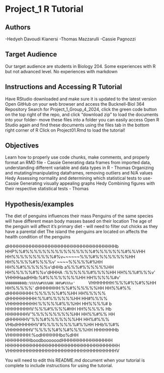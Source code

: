 # Project_1 R Tutorial

## Authors
-Hedyeh Davoudi Kianersi
-Thomas Mazzarulli 
-Cassie Pagnozzi

## Target Audience
Our target audience are students in Biology 204. Some experiences with R but not advanced level. No experiences with markdown 

## Instructions and Accessing R Tutorial
Have RStudio downloaded and make sure it is updated to the latest version
Open GitHub on your web browser and access the Bucknell-Biol 364 Repository 
Search for Project_1_Group_4_2024, click the green code button on the top right of the repo, and click “download zip” to load the documents into your folder- move these files into a folder you can easily access
Open R Studio again and find these documents using the files tab in the bottom right corner of R
Click on Project01.Rmd to load the tutorial!


## Objectives
Learn how to properly use code chunks, make comments, and properly format an RMD file - Cassie
Generating data frames from imported data, understanding different variable and data types in R - Thomas 
Organizing and mutating/manipulating dataframes, removing outliers and N/A values Hedy
Assessing normality and determining which statistical tests to use- Cassie
Generating visually appealing graphs Hedy 
Combining figures with their respective statistical tests - Thomas

## Hypothesis/examples
The diet of penguins influences their mass
Penguins of the same species will have different mean body masses based on their location
The age of the penguin will affect it’s primary diet - will need to filter out chicks as they have a parental diet 
The island the penguins are located on affects the health condition of the penguins 



dHHHHHHHHHHHHHHHHHHHHHHHHHHHHHHHHHHb
HHP%%#%%%%%%%%%%%%%%%%#%%%%%%%#%%VHH
HH%%%%%%%%%%#%v~~~~~~\%%%#%%%%%%%%HH
HH%%%%%#%%%%v'        ~~~~\%%%%%#%HH
HH%%#%%%%%%v'dHHb      a%%%#%%%%%%HH
HH%%%%%#%%v'dHHHA     :%%%%%%#%%%%HH
HH%%%#%%%v' VHHHHaadHHb:%#%%%%%%%%HH
HH%%%%%#v'   `VHHHHHHHHb:%%%%%#%%%HH
HH%#%%%v'      `VHHHHHHH:%%%#%%#%%HH
HH%%%%%'        dHHHHHHH:%%#%%%%%%HH
HH%%#%%        dHHHHHHHH:%%%%%%#%%HH
HH%%%%%       dHHHHHHHHH:%%#%%%%%%HH
HH#%%%%       VHHHHHHHHH:%%%%%#%%%HH
HH%%%%#   b    HHHHHHHHV:%%%#%%%%#HH
HH%%%%%   Hb   HHHHHHHV'%%%%%%%%%%HH
HH%%#%%   HH  dHHHHHHV'%%%#%%%%%%%HH
HH%#%%%   VHbdHHHHHHV'#%%%%%%%%#%%HH
HHb%%#%    VHHHHHHHV'%%%%%#%%#%%%%HH
HHHHHHHb    VHHHHHHH:%odHHHHHHbo%dHH
HHHHHHHHboodboooooodHHHHHHHHHHHHHHHH
HHHHHHHHHHHHHHHHHHHHHHHHHHHHHHHHHHHH
VHHHHHHHHHHHHHHHHHHHHHHHHHHHHHHHHHHV


You will need to edit this README.md document when your tutorial is complete to include instructions for using the tutorial.